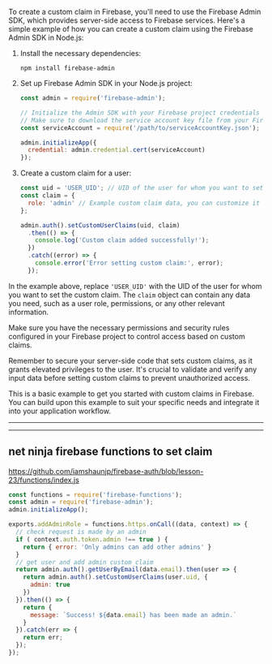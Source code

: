 To create a custom claim in Firebase, you'll need to use the Firebase Admin SDK, which provides server-side access to Firebase services. Here's a simple example of how you can create a custom claim using the Firebase Admin SDK in Node.js:

1. Install the necessary dependencies:
   ```shell
   npm install firebase-admin
   ```

2. Set up Firebase Admin SDK in your Node.js project:
   ```javascript
   const admin = require('firebase-admin');

   // Initialize the Admin SDK with your Firebase project credentials
   // Make sure to download the service account key file from your Firebase project settings
   const serviceAccount = require('/path/to/serviceAccountKey.json');

   admin.initializeApp({
     credential: admin.credential.cert(serviceAccount)
   });
   ```

3. Create a custom claim for a user:
   ```javascript
   const uid = 'USER_UID'; // UID of the user for whom you want to set the custom claim
   const claim = {
     role: 'admin' // Example custom claim data, you can customize it as per your requirements
   };

   admin.auth().setCustomUserClaims(uid, claim)
     .then(() => {
       console.log('Custom claim added successfully!');
     })
     .catch((error) => {
       console.error('Error setting custom claim:', error);
     });
   ```

In the example above, replace `'USER_UID'` with the UID of the user for whom you want to set the custom claim. The `claim` object can contain any data you need, such as a user role, permissions, or any other relevant information.

Make sure you have the necessary permissions and security rules configured in your Firebase project to control access based on custom claims.

Remember to secure your server-side code that sets custom claims, as it grants elevated privileges to the user. It's crucial to validate and verify any input data before setting custom claims to prevent unauthorized access.

This is a basic example to get you started with custom claims in Firebase. You can build upon this example to suit your specific needs and integrate it into your application workflow.




---------
-----------

## net ninja firebase functions to set claim

<https://github.com/iamshaunjp/firebase-auth/blob/lesson-23/functions/index.js>

```js
const functions = require('firebase-functions');
const admin = require('firebase-admin');
admin.initializeApp();

exports.addAdminRole = functions.https.onCall((data, context) => {
  // check request is made by an admin
  if ( context.auth.token.admin !== true ) {
    return { error: 'Only admins can add other admins' }
  }
  // get user and add admin custom claim
  return admin.auth().getUserByEmail(data.email).then(user => {
    return admin.auth().setCustomUserClaims(user.uid, {
      admin: true
    })
  }).then(() => {
    return {
      message: `Success! ${data.email} has been made an admin.`
    }
  }).catch(err => {
    return err;
  });
});
```
